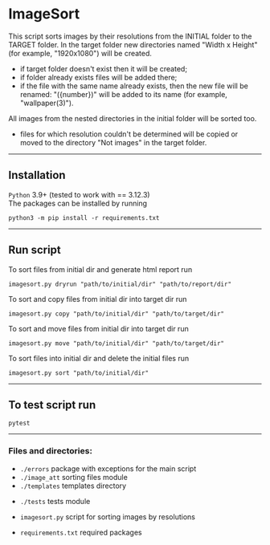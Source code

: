 ﻿# ImageSort

This script sorts images by their resolutions from the INITIAL folder to the TARGET folder.
In the target folder new directories named "Width x Height" (for example, "1920x1080") will be created.

* if target folder doesn't exist then it will be created;
* if folder already exists files will be added there;
* if the file with the same name already exists, then the new file will be renamed:
  "({number})" will be added to its name (for example, "wallpaper(3)").

All images from the nested directories in the initial folder will be sorted too.

* files for which resolution couldn't be determined will be copied or moved to the directory "Not images" in the target folder.
***


## Installation
`Python` 3.9+ (tested to work with == 3.12.3)  
The packages can be installed by running
```commandline
python3 -m pip install -r requirements.txt
```
***


## Run script
To sort files from initial dir and generate html report run
```commandline
imagesort.py dryrun "path/to/initial/dir" "path/to/report/dir"
```

To sort and copy files from initial dir into target dir run
```commandline
imagesort.py copy "path/to/initial/dir" "path/to/target/dir"
```

To sort and move files from initial dir into target dir run
```commandline
imagesort.py move "path/to/initial/dir" "path/to/target/dir"
```

To sort files into initial dir and delete the initial files run
```commandline
imagesort.py sort "path/to/initial/dir"
```
***


## To test script run
```commandline
pytest
```
***


### Files and directories:
* `./errors` package with exceptions for the main script  
* `./image_att` sorting files module
* `./templates` templates directory
- `./tests` tests module
* `imagesort.py` script for sorting images by resolutions
- `requirements.txt` required packages
